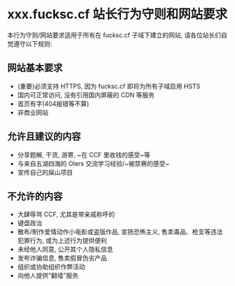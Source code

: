 # xxx.fucksc.cf 站长行为守则和网站要求

本行为守则/网站要求适用于所有在 fucksc.cf 子域下建立的网站, 
请各位站长们自觉遵守以下规则:

## 网站基本要求

 - (重要)必须支持 HTTPS, 因为 fucksc.cf 即将为所有子域启用 HSTS
 - 国内可正常访问, 没有引用国内屏蔽的 CDN 等服务
 - 首页有字(404报错等不算)
 - 非商业网站

## 允许且建议的内容

 - 分享题解, 干货, 游寄, ~在 CCF 里收钱的感受~等
 - 与来自五湖四海的 OIers 交流学习经验/~被禁赛的感受~
 - 宣传自己的屎山项目

## 不允许的内容

 - 大肆辱骂 CCF, 尤其是带亲戚称呼的
 - 键盘政治
 - 散布/制作爱情动作小电影或盗版作品, 宣扬恐怖主义, 售卖毒品、枪支等违法犯罪行为, 
   或为上述行为提供便利
 - 未经他人同意, 公开其个人隐私信息
 - 发布诈骗信息, 售卖假冒伪劣产品
 - 组织或协助组织作弊活动
 - 向他人提供“翻墙”服务

